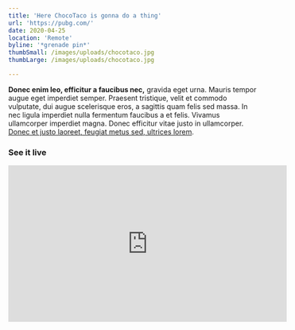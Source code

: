 ```yaml
---
title: 'Here ChocoTaco is gonna do a thing'
url: 'https://pubg.com/'
date: 2020-04-25
location: 'Remote'
byline: '*grenade pin*'
thumbSmall: /images/uploads/chocotaco.jpg
thumbLarge: /images/uploads/chocotaco.jpg

---
```


**Donec enim leo, efficitur a faucibus nec,** gravida eget urna. Mauris tempor augue eget imperdiet semper. Praesent tristique, velit et commodo vulputate, dui augue scelerisque eros, a sagittis quam felis sed massa. In nec ligula imperdiet nulla fermentum faucibus a et felis. Vivamus ullamcorper imperdiet magna. Donec efficitur vitae justo in ullamcorper. [Donec et justo laoreet, feugiat metus sed, ultrices lorem](https://pubg.com).﻿
﻿
### See it live
<iframe width="560" height="315" src="https://www.youtube.com/embed/fuBajsiGVXE" frameborder="0" allow="accelerometer; autoplay; encrypted-media; gyroscope; picture-in-picture" allowfullscreen></iframe>﻿